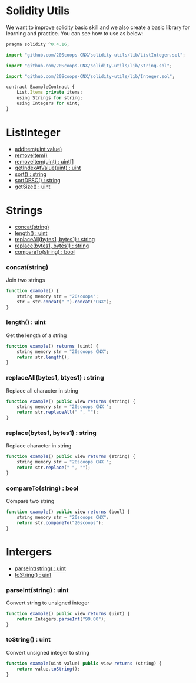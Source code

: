 # Solidity Utils

We want to improve solidity basic skill and we also create a basic library for learning and practice. You can see how to use as below:

```javascript
pragma solidity ^0.4.16;

import "github.com/20Scoops-CNX/solidity-utils/lib/ListInteger.sol";

import "github.com/20Scoops-CNX/solidity-utils/lib/String.sol";

import "github.com/20Scoops-CNX/solidity-utils/lib/Integer.sol";

contract ExampleContract {
    List.Items private items;
    using Strings for string;
    using Integers for uint;
}
```

# ListInteger
- [addItem\(uint value\)](#concat--string)
- [removeItem\()](#length--uint)
- [removeItem\(uint) : uint[]](#replaceAll--uint[])
- [getIndexAtValue\(uint) : uint](#getIndexAtValue--uint)
- [sort\() : string](#sort)
- [sortDESC\() : string](#sortDESC)
- [getSize\() : uint](#getSize--uint)

# Strings
- [concat\(string\)](#concatstring)
- [length\() : uint](#length--uint)
- [replaceAll\(bytes1, bytes1) : string](#replaceAllbytes1-btyes1--string)
- [replace\(bytes1, bytes1) : string](#replacebytes1-bytes1--string)
- [compareTo\(string) : bool](#comparetostring--bool)

### concat(string)

Join two strings

```javascript
function example() {
    string memory str = "20scoops";
    str = str.concat(" ").concat("CNX");
}
```

### length() : uint

Get the length of a string

```javascript
function example() returns (uint) {
    string memory str = "20scoops CNX";
    return str.length();
}
```

### replaceAll(bytes1, btyes1) : string

Replace all character in string

```javascript
function example() public view returns (string) {
    string memory str = "20scoops CNX ";
    return str.replaceAll(" ", "");
}
```

### replace(bytes1, bytes1) : string

Replace character in string

```javascript
function example() public view returns (string) {
    string memory str = "20scoops CNX ";
    return str.replace(" ", "");
}
```

### compareTo(string) : bool

Compare two string

```javascript
function example() public view returns (bool) {
    string memory str = "20scoops CNX";
    return str.compareTo("20scoops");
}
```

# Intergers
- [parseInt\(string\) : uint](#parseintstring--uint)
- [toString\() : uint](#tostring--uint)

### parseInt(string) : uint 

Convert string to unsigned integer

```javascript
function example() public view returns (uint) {
    return Integers.parseInt("99.00");
}
```

### toString() : uint

Convert unsigned integer to string

```javascript
function example(uint value) public view returns (string) {
    return value.toString();
}
```